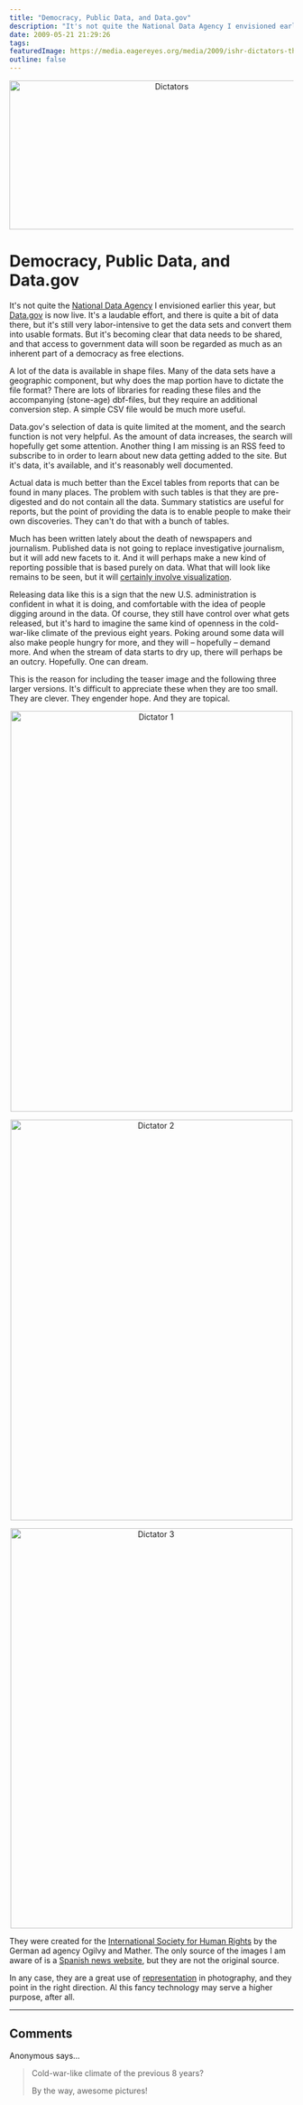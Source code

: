 ```yaml
---
title: "Democracy, Public Data, and Data.gov"
description: "It's not quite the National Data Agency I envisioned earlier this year, but Data.gov is now live. It's a laudable effort, and there is quite a bit of data there, but it's still very labor-intensive to get the data sets and convert them into usable formats. But it's becoming clear that data needs to be shared, and that access to government data will soon be regarded as much as an inherent part of a democracy as free elections."
date: 2009-05-21 21:29:26
tags: 
featuredImage: https://media.eagereyes.org/media/2009/ishr-dictators-thumb.jpg
outline: false
---
```


<p align="center"><img src="https://media.eagereyes.org/media/2009/ishr-dictators-thumb.jpg" border="0" alt="Dictators" width="560" height="264" /></p>

# Democracy, Public Data, and Data.gov

It's not quite the <a href="/blog/2009/a-national-data-agency.html">National Data Agency</a> I envisioned earlier this year, but <a href="http://www.data.gov/">Data.gov</a> is now live. It's a laudable effort, and there is quite a bit of data there, but it's still very labor-intensive to get the data sets and convert them into usable formats. But it's becoming clear that data needs to be shared, and that access to government data will soon be regarded as much as an inherent part of a democracy as free elections.

A lot of the data is available in shape files. Many of the data sets have a geographic component, but why does the map portion have to dictate the file format? There are lots of libraries for reading these files and the accompanying (stone-age) dbf-files, but they require an additional conversion step. A simple CSV file would be much more useful.

Data.gov's selection of data is quite limited at the moment, and the search function is not very helpful. As the amount of data increases, the search will hopefully get some attention. Another thing I am missing is an RSS feed to subscribe to in order to learn about new data getting added to the site. But it's data, it's available, and it's reasonably well documented.

Actual data is much better than the Excel tables from reports that can be found in many places. The problem with such tables is that they are pre-digested and do not contain all the data. Summary statistics are useful for reports, but the point of providing the data is to enable people to make their own discoveries. They can't do that with a bunch of tables.

Much has been written lately about the death of newspapers and journalism. Published data is not going to replace investigative journalism, but it will add new facets to it. And it will perhaps make a new kind of reporting possible that is based purely on data. What that will look like remains to be seen, but it will <a href="/blog/visualization-sets-information-free.html">certainly involve visualization</a>.

Releasing data like this is a sign that the new U.S. administration is confident in what it is doing, and comfortable with the idea of people digging around in the data. Of course, they still have control over what gets released, but it's hard to imagine the same kind of openness in the cold-war-like climate of the previous eight years. Poking around some data will also make people hungry for more, and they will &ndash; hopefully &ndash; demand more. And when the stream of data starts to dry up, there will perhaps be an outcry. Hopefully. One can dream.

This is the reason for including the teaser image and the following three larger versions. It's difficult to appreciate these when they are too small. They are clever. They engender hope. And they are topical.

<p style="text-align: center;"><img src="https://media.eagereyes.org/media/2009/ishr211.jpg" border="0" alt="Dictator 1" width="500" height="710" /></p>
<p style="text-align: center;"><img src="https://media.eagereyes.org/media/2009/ishr213.jpg" border="0" alt="Dictator 2" width="500" height="710" /></p>
<p style="text-align: center;"><img src="https://media.eagereyes.org/media/2009/ishr212.jpg" border="0" alt="Dictator 3" width="500" height="709" /></p>
They were created for the <a href="http://www.ishr.org/">International Society for Human Rights</a> by the German ad agency Ogilvy and Mather. The only source of the images I am aware of is a <a href="http://www.noticias24.com/actualidad/noticia/49065/internet-asusta-a-algunos/">Spanish news website</a>, but they are not the original source.

In any case, they are a great use of <a href="/Theory/JoyOfRepresentation.html">representation</a> in photography, and they point in the right direction. Al this fancy technology may serve a higher purpose, after all.


<PostedBy />


<aside class="comments">

---
## Comments

Anonymous says…
>	<p>Cold-war-like climate of the previous 8 years?</p>
>	<p> </p>
>	<p>By the way, awesome pictures!</p>

</aside>

